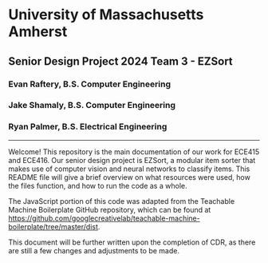 # University of Massachusetts Amherst
## Senior Design Project 2024 Team 3 - EZSort
### Evan Raftery, B.S. Computer Engineering
### Jake Shamaly, B.S. Computer Engineering
### Ryan Palmer, B.S. Electrical Engineering

---

Welcome! This repository is the main documentation of our work for ECE415 and ECE416. Our senior design project is EZSort, a modular item sorter that makes use of computer vision and neural networks to classify items. This README file will give a brief overview on what resources were used, how the files function, and how to run the code as a whole.

The JavaScript portion of this code was adapted from the Teachable Machine Boilerplate GitHub repository, which can be found at https://github.com/googlecreativelab/teachable-machine-boilerplate/tree/master/dist.

This document will be further written upon the completion of CDR, as there are still a few changes and adjustments to be made.
